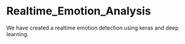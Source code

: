 # Realtime_Emotion_Analysis
We have created a realtime emotion detection using keras and deep learning.
